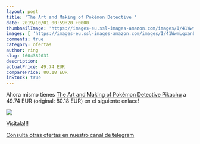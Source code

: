 ```yaml
---
layout: post
title: 'The Art and Making of Pokémon Detective '
date: 2019/10/01 00:59:20 +0000
thumbnailImage: 'https://images-eu.ssl-images-amazon.com/images/I/41WwmLqxanL._SL200_.jpg'
images: [ 'https://images-eu.ssl-images-amazon.com/images/I/41WwmLqxanL._SL200_.jpg' ]
comments: true
category: ofertas
author: ring
slug: 1604382031
description:
actualPrice: 49.74 EUR
comparePrice: 80.18 EUR
inStock: true
---
```


Ahora mismo tienes [The Art and Making of Pokémon Detective Pikachu](https://www.amazon.com/dp/1604382031/?tag=redken08-20) a 49.74 EUR (original: 80.18 EUR) en el siguiente enlace!

[![](https://images-eu.ssl-images-amazon.com/images/I/41WwmLqxanL._SL200_.jpg)](https://www.amazon.com/dp/1604382031/?tag=redken08-20)

[Visítala!!!](https://www.amazon.com/dp/1604382031/?tag=redken08-20)

[Consulta otras ofertas en nuestro canal de telegram](https://t.me/s/ofertas25)
